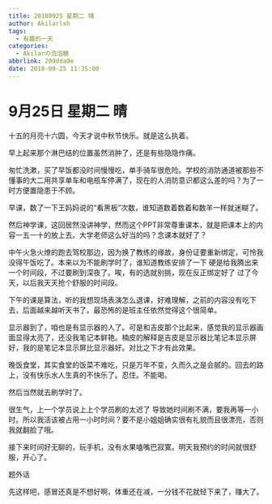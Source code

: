 ```yaml
---
title: 20180925 星期二 晴
author: Akilarlxh
tags:
  - 有趣的一天
categories:
  - Akilarの泡泡糖
abbrlink: 209dda9e
date: 2018-09-25 11:35:00
---
```

# 9月25日 星期二 晴

十五的月亮十六圆，今天才说中秋节快乐。就是这么执着。

早上起来那个淋巴结的位置虽然消肿了，还是有些隐隐作痛。

匆忙洗漱，买了早饭都没时间慢慢吃，单手骑车很危险。学校的消防通道被那些不懂事的大二用共享单车和电瓶车停满了，现在的人消防意识都这么差的吗？为了一时方便置隐患于不顾。

早课，数了一下王妈妈说的“看黑板”次数，谁知道数着数着和数羊一样就迷糊了。

然后神学课，这回居然没讲神学，然而这个PPT非常尊重课本，就是把课本上的内容一五一十的放上去。大学老师这么好当的吗？念课本就好了？

中午火急火燎的跑去驾校那边，因为换了教练的缘故，身份证要重新绑定，可怜我没得午饭吃了。本来以为不能刷学时了，谁知道教练安排了一下 硬是给我腾出来一个时间段，不过要刷到深夜了。唉，有的选就别挑，现在反正绑定好了 过了今天，以后我天天抢个舒服的时间段。

下午的课是算法，听的我想现场表演怎么退课，好难理解，之前的内容没有吃下去，后面越来越听天书了。最恐怖的是班主任依然觉得这个很简单。

显示器到了，咱也是有显示器的人了。可是和吉皮那个比起来，感觉我的显示器画面显得太亮了，还没我笔记本鲜艳。楠皮的解释是吉皮是显示器比笔记本显示屏好，我的是笔记本显示屏比显示器好。对比之下才有此效果。

晚饭食堂，其实食堂的饭菜不难吃，只是万年不变，久而久之是会腻的。回去的路上，没有快乐水人生真的不快乐了。忍住。不能喝。

然后当然就去刷学时了。

很生气，上一个学员说上上个学员刷的太迟了 导致她时间刷不满，要我再等一小时。所以我活该被占用一小时时间？要不是小姐姐确实很有礼貌而且很漂亮，否则我就翻脸了哦。

接下来时间好无聊的，玩手机，没有水果嗑嘴巴寂寞。明天我预约的时间就很舒服，开心了。

题外话

先这样吧，感冒还真是不想好啊，体重还在减，一分钱不花就轻下来了，赚大了。

